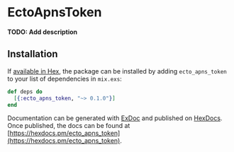 # EctoApnsToken

**TODO: Add description**

## Installation

If [available in Hex](https://hex.pm/docs/publish), the package can be installed
by adding `ecto_apns_token` to your list of dependencies in `mix.exs`:

```elixir
def deps do
  [{:ecto_apns_token, "~> 0.1.0"}]
end
```

Documentation can be generated with [ExDoc](https://github.com/elixir-lang/ex_doc)
and published on [HexDocs](https://hexdocs.pm). Once published, the docs can
be found at [https://hexdocs.pm/ecto_apns_token](https://hexdocs.pm/ecto_apns_token).

